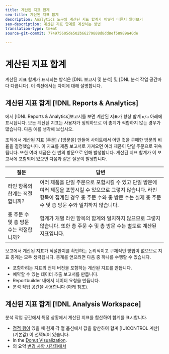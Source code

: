 ```yaml
---
title: 계산된 지표 합계
seo-title: 계산된 지표 합계
description: Analytics 도구의 계산된 지표 합계가 어떻게 다른지 알아보기
seo-description: 계산된 지표 합계를 계산하는 방법
translation-type: tm+mt
source-git-commit: 774975605de502b66279888d8dd8ef58989a40de

---
```



# 계산된 지표 합계

계산된 지표 합계가 표시되는 방식은 [DNL 보고서 및 분석] 및 [DNL 분석 작업 공간마다 다릅니다]. 이 섹션에서는 차이에 대해 설명합니다.

## 계산된 지표 합계 [!DNL Reports & Analytics]

에서 [!DNL Reports & Analytics]보고서를 보면 계산된 지표가 항상 합계 `n/a` 아래에 표시됩니다. 모든 계산된 지표는 사용자가 정의하므로 이 총계가 적합하지 않는 경우가 많습니다. 다음 예를 생각해 보십시오.

조직에서 계산된 지표 [주문] / [방문을] 만들어 사이트에서 어떤 것을 구매한 방문의 비율을 결정했습니다. 이 지표를 제품 보고서로 가져오면 여러 제품이 단일 주문으로 귀속됩니다. 또한 여러 제품은 한 번의 방문으로 인해 발생합니다. 계산된 지표 합계가 이 보고서에 포함되어 있으면 다음과 같은 질문이 발생합니다.

| 질문 | 답변 |
|---|---|
| 라인 항목의 합계는 적절합니까? | 여러 제품을 단일 주문으로 포함시킬 수 있고 단일 방문에 여러 제품을 포함시킬 수 있으므로 그렇지 않습니다. 라인 항목이 집계된 경우 총 주문 수와 총 방문 수는 실제 총 주문 수 및 총 방문 수와 일치하지 않습니다. |
| 총 주문 수 및 총 방문 수는 적절합니까? | 합계가 개별 라인 항목의 합계와 일치하지 않으므로 그렇지 않습니다. 또한 총 주문 수 및 총 방문 수는 별도로 계산된 지표입니다. |

보고에서 계산된 지표가 적절한지를 확인하는 논리적이고 구체적인 방법이 없으므로 지표 총계는 모두 생략됩니다. 총계를 얻으려면 다음 중 하나를 수행할 수 있습니다.

* 포함하려는 지표의 전체 버전을 포함하는 계산된 지표를 만듭니다.
* 예약할 수 있는 데이터 추출 보고서를 만듭니다.
* Reportbuilder 내에서 데이터 요청을 만듭니다.
* 분석 작업 공간을 사용합니다 (아래 참조).

## 계산된 지표 합계 [!DNL Analysis Workspace]

분석 작업 공간에서 특정 상황에서 계산된 지표를 합산하여 합계를 표시합니다.

* [정적 행이](/help/analyze/analysis-workspace/build-workspace-project/column-row-settings/manual-vs-dynamic-rows.md) 있을 때 현재 각 열 옵션에서 값을 합산하여 합계 [!UICONTROL 계산] (기본값) 이 선택되어 있습니다.
* In the [Donut Visualization](/help/analyze/analysis-workspace/visualizations/donut.md).
* 의 요약 [변경 사항 시각화에서](/help/analyze/analysis-workspace/visualizations/summary-number-change.md)
